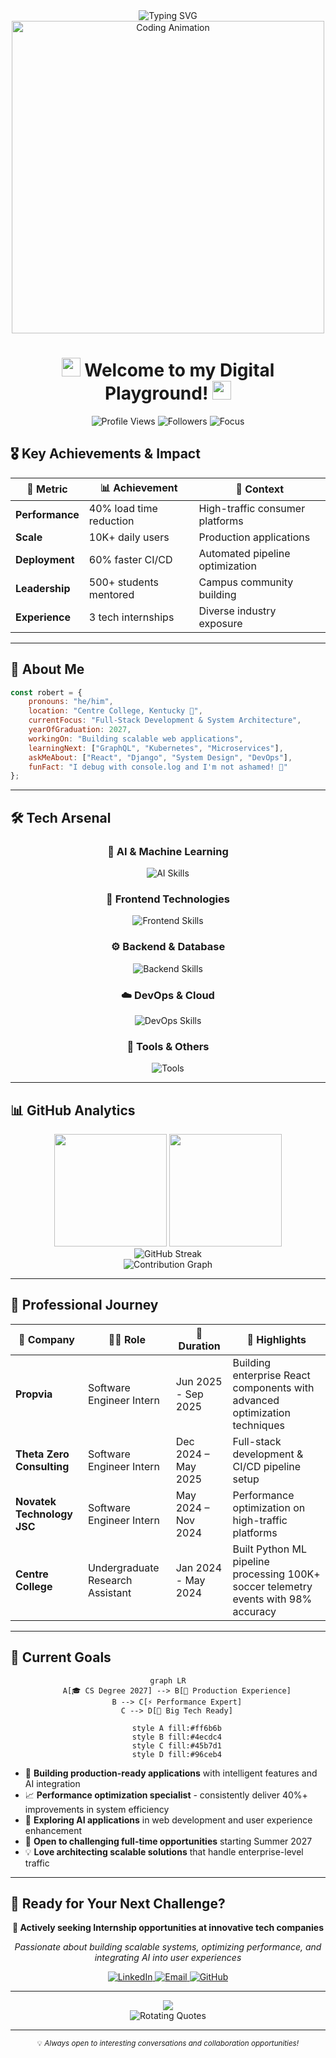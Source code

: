 <div align="center">
  <img src="https://readme-typing-svg.herokuapp.com?font=Fira+Code&size=30&duration=3000&pause=1000&color=FF6B6B&center=true&vCenter=true&width=600&lines=Hey+there%2C+I'm+Robert+Nguyen!+%F0%9F%91%8B;Software+Developer;CS+'27+%40+Centre+College;Always+Learning+%26+Building" alt="Typing SVG" />
</div>

<div align="center">
  <img src="https://user-images.githubusercontent.com/74038190/225813708-98b745f2-7d22-48cf-9150-083f1b00d6c9.gif" width="500" alt="Coding Animation"/>
</div>

<h1 align="center">
  <img src="https://media.giphy.com/media/hvRJCLFzcasrR4ia7z/giphy.gif" width="30">
  Welcome to my Digital Playground!
  <img src="https://media.giphy.com/media/hvRJCLFzcasrR4ia7z/giphy.gif" width="30">
</h1>

<div align="center">
  <img src="https://komarev.com/ghpvc/?username=robert-nguyenn&color=FF6B6B&style=for-the-badge" alt="Profile Views"/>
  <img src="https://img.shields.io/github/followers/robert-nguyenn?style=for-the-badge&color=4CAF50" alt="Followers"/>
  <img src="https://img.shields.io/badge/Focus-Full%20Stack%20Development-brightgreen?style=for-the-badge" alt="Focus"/>
</div>

## 🎖️ Key Achievements & Impact

<div align="center">
  
| 🎯 **Metric** | 📊 **Achievement** | 🚀 **Context** |
|---------------|-------------------|----------------|
| **Performance** | 40% load time reduction | High-traffic consumer platforms |
| **Scale** | 10K+ daily users | Production applications |
| **Deployment** | 60% faster CI/CD | Automated pipeline optimization |
| **Leadership** | 500+ students mentored | Campus community building |
| **Experience** | 3 tech internships | Diverse industry exposure |

</div>

---

## 🚀 About Me

```javascript
const robert = {
    pronouns: "he/him",
    location: "Centre College, Kentucky 🏫",
    currentFocus: "Full-Stack Development & System Architecture",
    yearOfGraduation: 2027,
    workingOn: "Building scalable web applications",
    learningNext: ["GraphQL", "Kubernetes", "Microservices"],
    askMeAbout: ["React", "Django", "System Design", "DevOps"],
    funFact: "I debug with console.log and I'm not ashamed! 🐛"
};
```

---

## 🛠️ Tech Arsenal

<div align="center">

### 🤖 AI & Machine Learning
<p>
  <img src="https://skillicons.dev/icons?i=python,tensorflow,pytorch,opencv" alt="AI Skills"/>
</p>

### 🎨 Frontend Technologies
<p>
  <img src="https://skillicons.dev/icons?i=react,nextjs,html,css,js,ts,tailwind,bootstrap" alt="Frontend Skills"/>
</p>

### ⚙️ Backend & Database
<p>
  <img src="https://skillicons.dev/icons?i=python,django,fastapi,nodejs,express,java,postgresql,mysql,mongodb" alt="Backend Skills"/>
</p>

### ☁️ DevOps & Cloud
<p>
  <img src="https://skillicons.dev/icons?i=docker,aws,github,gitlab,linux" alt="DevOps Skills"/>
</p>

### 🔧 Tools & Others
<p>
  <img src="https://skillicons.dev/icons?i=git,vscode,figma,postman,firebase,vercel,bash,powershell" alt="Tools"/>
</p>

</div>

---

## 📊 GitHub Analytics

<div align="center">
  <img height="180em" src="https://github-readme-stats.vercel.app/api?username=robert-nguyenn&show_icons=true&theme=radical&include_all_commits=true&count_private=true"/>
  <img height="180em" src="https://github-readme-stats.vercel.app/api/top-langs/?username=robert-nguyenn&layout=compact&langs_count=8&theme=radical"/>
</div>

<div align="center">
  <img src="https://github-readme-streak-stats.herokuapp.com/?user=robert-nguyenn&theme=radical" alt="GitHub Streak"/>
</div>

<div align="center">
  <img src="https://github-readme-activity-graph.vercel.app/graph?username=robert-nguyenn&theme=react-dark&hide_border=true" alt="Contribution Graph"/>
</div>

---

## 💼 Professional Journey

<div align="center">

| 🏢 Company | 👨‍💻 Role | 📅 Duration | 🔗 Highlights |
|------------|-----------|-------------|---------------|
| **Propvia** | Software Engineer Intern | Jun 2025 - Sep 2025 | Building enterprise React components with advanced optimization techniques |
| **Theta Zero Consulting** | Software Engineer Intern | Dec 2024 – May 2025 | Full-stack development & CI/CD pipeline setup |
| **Novatek Technology JSC** | Software Engineer Intern | May 2024 – Nov 2024 | Performance optimization on high-traffic platforms |
| **Centre College** | Undergraduate Research Assistant | Jan 2024 - May 2024 | Built Python ML pipeline processing 100K+ soccer telemetry events with 98% accuracy |

</div>

---

## 🎯 Current Goals

<div align="center">

```mermaid
graph LR
    A[🎓 CS Degree 2027] --> B[🚀 Production Experience]
    B --> C[⚡ Performance Expert]
    C --> D[🏢 Big Tech Ready]
    
    style A fill:#ff6b6b
    style B fill:#4ecdc4
    style C fill:#45b7d1
    style D fill:#96ceb4
```

</div>

- 🚀 **Building production-ready applications** with intelligent features and AI integration
- 📈 **Performance optimization specialist** - consistently deliver 40%+ improvements in system efficiency
- 🤖 **Exploring AI applications** in web development and user experience enhancement
- 🤝 **Open to challenging full-time opportunities** starting Summer 2027
- 💡 **Love architecting scalable solutions** that handle enterprise-level traffic

---

## 🤝 Ready for Your Next Challenge?

<div align="center">
  
**🎯 Actively seeking Internship opportunities at innovative tech companies**

*Passionate about building scalable systems, optimizing performance, and integrating AI into user experiences*

  <a href="https://www.linkedin.com/in/robert-nguyenn/" target="_blank">
    <img src="https://img.shields.io/badge/LinkedIn-Let's_Connect-0077B5?style=for-the-badge&logo=linkedin&logoColor=white" alt="LinkedIn"/>
  </a>
  <a href="mailto:robert.nguyenanh@gmail.com" target="_blank">
    <img src="https://img.shields.io/badge/Email-Reach_Out-D14836?style=for-the-badge&logo=gmail&logoColor=white" alt="Email"/>
  </a>
  <a href="https://github.com/robert-nguyenn" target="_blank">
    <img src="https://img.shields.io/badge/GitHub-View_Projects-100000?style=for-the-badge&logo=github&logoColor=white" alt="GitHub"/>
  </a>
</div>

---

<div align="center">
  <img src="https://capsule-render.vercel.app/api?type=waving&color=gradient&customColorList=6,11,20&height=150&section=footer&text=Thanks%20for%20visiting!&fontSize=42&fontColor=fff&animation=twinkling"/>
</div>

<div align="center">
  <img src="https://readme-typing-svg.herokuapp.com?font=Fira+Code&size=20&duration=3000&pause=1000&color=4CAF50&center=true&vCenter=true&width=700&lines=%22Code+is+like+humor%E2%80%94if+you+have+to+explain+it%2C+it's+bad.%22;%22First%2C+solve+the+problem.+Then%2C+write+the+code.%22;%22The+best+code+is+no+code+at+all.%22" alt="Rotating Quotes"/>
</div>

---

<div align="center">
  <sub>💡 <i>Always open to interesting conversations and collaboration opportunities!</i></sub>
</div>
